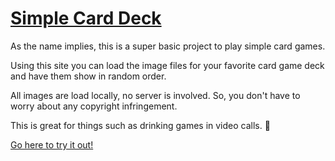# [Simple Card Deck](https://alangdm.github.io/simple-card-deck/)

As the name implies, this is a super basic project to play simple card games.

Using this site you can load the image files for your favorite card game deck and have them show in random order.

All images are load locally, no server is involved. So, you don't have to worry about any copyright infringement.

This is great for things such as drinking games in video calls. 🍻

[Go here to try it out!](https://alangdm.github.io/simple-card-deck/)
